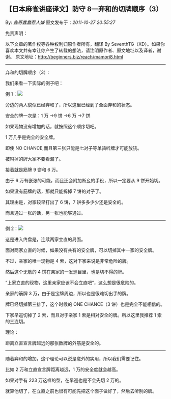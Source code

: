 ## 【日本麻雀讲座译文】防守 8—弃和的切牌顺序（3）

By: _鑫哥蠢蠢惹人嫌_ 原文发布于：_2011-10-27 20:55:27_

免责声明：

以下文章的著作权等各种权利归原作者所有，翻译 By
SeventhTG（XD）。如果你喜欢本文并有幸让你产生了转载的想法，请注明原作者、原文地址以及译者，谢谢。
原文地址：http://beginners.biz/reach/mamori8.html

---

弃和的切牌顺序（3）：

我们来看一下实际的例子吧：

例 1：![](http://s11.sinaimg.cn/middle/7f78b76fxb0475273cc3a&690)

旁边的两人貌似已经弃和了，所以这里已经到了全面弃和的状态。

安全的牌一次是：1 万 →9 饼 →6 万 →7 饼

如果现物没有增加的话，就按照这个顺序切吧。

1 万几乎是完全的安全牌。

即使 NO CHANCE,而且第三张只能是七对子等单骑听牌才可能放铳。

被鸣掉的牌大家不要看漏了。

接着就是筋牌 9 饼和 6 万。

由于 6 万有嵌张的可能，而且还会附加断幺的手役，所以一定要从 9 饼开始切。

如果没有筋牌的话，那就只能拆掉 7 饼的对子了。

其理由是，对家较早打出了 6 饼，7 饼多多少少还是安全的。

而且通过一张的话，另一张也能够通过。

---

例 2：![](http://s9.sinaimg.cn/middle/7f78b76fxb0476cdb6378&690)

这是进入终盘是，连续两家立直的局面。

面对两家立直的时候，如果没有共有的安全牌，可以切掉其中一家的安全牌。

不过，亲家的唯一现物是 4 索，这对下家来说是非常危险的牌。

然后这个无筋的 4 饼在亲家的一发巡目里，也是切不得的牌。

“上家立直的现物，这里亲家应该不会立直吧”，这么想是很危险的。

亲家的筋牌 3 万，由于是宝牌周边，所以也是很难切出手的牌。

牌已经切掉第三排了，这个时候的 ONE CHANCE（3 饼）也是完全不能相信的。

下家早巡切掉了 2 索，而且对于亲家 1 索是相对安全的牌。所以这里我推荐 1 索的三连切。

理论：

距离立直宣言牌越远的那张数牌的外筋是安全的。

---

随着弃和的增加，这个理论可以说是意外的实用，所以我们需要记住。

比如 2 万和立直宣言牌距离越远，1 万的安全度就会越高。

如果对手有 223 万这样的型，在早巡也是不会先切 2 万的。

就算他切了，在立直之前也很有可能先把这个面子做好了，然后去听别的牌。
